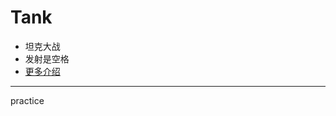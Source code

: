 # Tank
* 坦克大战
* 发射是空格
* [更多介绍](https://mirrorandlight.github.io/2021/08/06/%E5%85%B3%E4%BA%8E%E6%88%91github%E4%B8%8A%E7%9A%84%E5%87%A0%E4%B8%AA%E9%A1%B9%E7%9B%AE(%E4%B8%80)/#more)
---
practice
